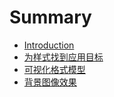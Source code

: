 # Summary

* [Introduction](README.md)
* [为样式找到应用目标](chapter2.md)
* [可视化格式模型](chapter3.md)
* [背景图像效果](chapter4.md)
